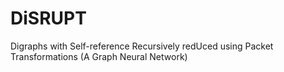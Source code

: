 # DiSRUPT
Digraphs with Self-reference Recursively redUced using Packet Transformations (A Graph Neural Network)
